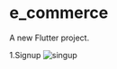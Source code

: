 # e_commerce

A new Flutter project.

1.Signup
![singup](https://user-images.githubusercontent.com/89066510/195746568-d7ab5934-c3d4-4ed2-9eeb-c39864382ee0.jpg)
